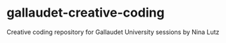 # gallaudet-creative-coding
Creative coding repository for Gallaudet University sessions by Nina Lutz
